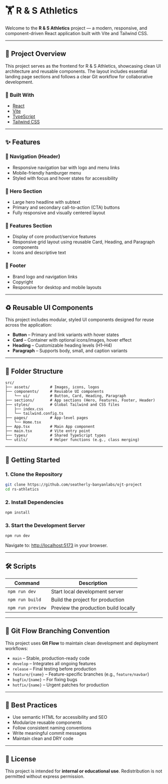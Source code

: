 # 🏋️ R & S Athletics

Welcome to the **R & S Athletics** project — a modern, responsive, and component-driven React application built with Vite and Tailwind CSS.

---

## 📌 Project Overview

This project serves as the frontend for R & S Athletics, showcasing clean UI architecture and reusable components. The layout includes essential landing page sections and follows a clear Git workflow for collaborative development.

### 🔧 Built With

- [React](https://reactjs.org/)
- [Vite](https://vitejs.dev/)
- [TypeScript](https://www.typescriptlang.org/)
- [Tailwind CSS](https://tailwindcss.com/)

---

## ✨ Features

### 🔹 Navigation (Header)
- Responsive navigation bar with logo and menu links
- Mobile-friendly hamburger menu
- Styled with focus and hover states for accessibility

### 🔹 Hero Section
- Large hero headline with subtext
- Primary and secondary call-to-action (CTA) buttons
- Fully responsive and visually centered layout

### 🔹 Features Section
- Display of core product/service features
- Responsive grid layout using reusable Card, Heading, and Paragraph components
- Icons and descriptive text

### 🔹 Footer
- Brand logo and navigation links
- Copyright
- Responsive for desktop and mobile layouts

---

## ♻️ Reusable UI Components

This project includes modular, styled UI components designed for reuse across the application:

- **Button** – Primary and link variants with hover states
- **Card** – Container with optional icons/images, hover effect
- **Heading** – Customizable heading levels (H1–H4)
- **Paragraph** – Supports body, small, and caption variants

---

## 📁 Folder Structure

```
src/
├── assets/         # Images, icons, logos
├── components/     # Reusable UI components
│   └── ui/         # Button, Card, Heading, Paragraph
├── sections/       # App sections (Hero, Features, Footer, Header)
├── styles/         # Global Tailwind and CSS files
│   ├── index.css
│   └── tailwind.config.ts
├── pages/          # App-level pages
│   └── Home.tsx
├── App.tsx         # Main App component
├── main.tsx        # Vite entry point
├── types/          # Shared TypeScript types
└── utils/          # Helper functions (e.g., class merging)
```

---

## 🚀 Getting Started

### 1. Clone the Repository

```bash
git clone https://github.com/seatherly-banyanlabs/ojt-project
cd rs-athletics
```

### 2. Install Dependencies

```bash
npm install
```

### 3. Start the Development Server

```bash
npm run dev
```

Navigate to: [http://localhost:5173](http://localhost:5173) in your browser.

---

## 🛠️ Scripts

| Command           | Description                         |
|------------------|-------------------------------------|
| `npm run dev`     | Start local development server       |
| `npm run build`   | Build the project for production     |
| `npm run preview` | Preview the production build locally |

---

## 🌈 Git Flow Branching Convention

This project uses **Git Flow** to maintain clean development and deployment workflows:

- `main` – Stable, production-ready code  
- `develop` – Integrates all ongoing features  
- `release` – Final testing before production  
- `feature/{name}` – Feature-specific branches (e.g., `feature/navbar`)  
- `bugfix/{name}` – For fixing bugs  
- `hotfix/{name}` – Urgent patches for production  

---

## 🧠 Best Practices

- Use semantic HTML for accessibility and SEO  
- Modularize reusable components  
- Follow consistent naming conventions  
- Write meaningful commit messages  
- Maintain clean and DRY code  

---

## 📝 License

This project is intended for **internal or educational use**. Redistribution is not permitted without express permission.